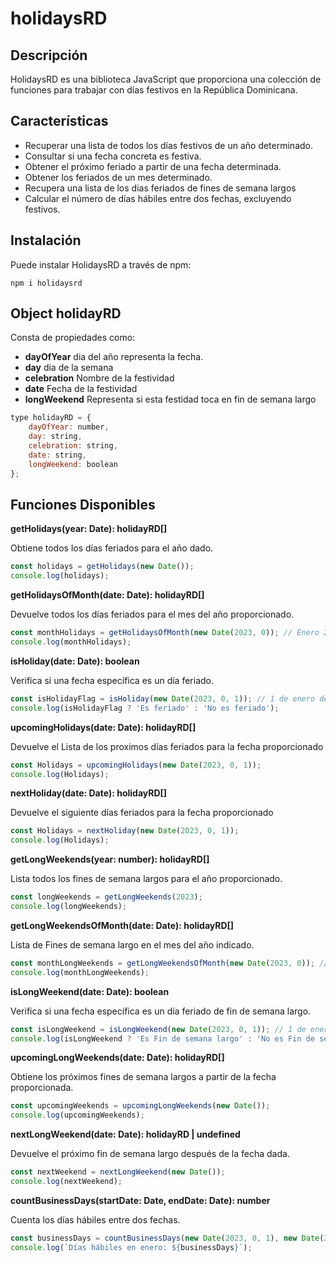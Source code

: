 # holidaysRD

## Descripción

HolidaysRD es una biblioteca JavaScript que proporciona una colección de funciones para trabajar con días festivos en la República Dominicana.

## Características

- Recuperar una lista de todos los días festivos de un año determinado.
- Consultar si una fecha concreta es festiva.
- Obtener el próximo feriado a partir de una fecha determinada.
- Obtener los feriados de un mes determinado.
- Recupera una lista de los dias feriados de fines de semana largos
- Calcular el número de días hábiles entre dos fechas, excluyendo festivos.

## Instalación

Puede instalar HolidaysRD a través de npm:

```node
npm i holidaysrd
```

## Object holidayRD

Consta de propiedades como:

- **dayOfYear** dia del año representa la fecha.
- **day** dia de la semana
- **celebration** Nombre de la festividad
- **date** Fecha de la festividad
- **longWeekend** Representa si esta festidad toca en fin de semana largo
```js
type holidayRD = {
	dayOfYear: number,
	day: string,
	celebration: string,
	date: string,
	longWeekend: boolean
};
```


## Funciones Disponibles

**getHolidays(year: Date): holidayRD[]**

Obtiene todos los días feriados para el año dado.

```js
const holidays = getHolidays(new Date());
console.log(holidays);
```
**getHolidaysOfMonth(date: Date): holidayRD[]** 

Devuelve todos los días feriados para el mes del año proporcionado.

```js
const monthHolidays = getHolidaysOfMonth(new Date(2023, 0)); // Enero 2023
console.log(monthHolidays);
```

**isHoliday(date: Date): boolean**

Verifica si una fecha específica es un día feriado.

```js
const isHolidayFlag = isHoliday(new Date(2023, 0, 1)); // 1 de enero de 2023
console.log(isHolidayFlag ? 'Es feriado' : 'No es feriado');
```

**upcomingHolidays(date: Date): holidayRD[]**

Devuelve el Lista de los proximos días feriados para la fecha proporcionado

```js
const Holidays = upcomingHolidays(new Date(2023, 0, 1));
console.log(Holidays);
```

**nextHoliday(date: Date): holidayRD[]**

Devuelve el siguiente días feriados para la fecha proporcionado

```js
const Holidays = nextHoliday(new Date(2023, 0, 1));
console.log(Holidays);
```

**getLongWeekends(year: number): holidayRD[]**

Lista todos los fines de semana largos para el año proporcionado.

```js
const longWeekends = getLongWeekends(2023);
console.log(longWeekends);
```

**getLongWeekendsOfMonth(date: Date): holidayRD[]**

Lista de Fines de semana largo en el mes del año indicado.
```js
const monthLongWeekends = getLongWeekendsOfMonth(new Date(2023, 0)); // Enero 2023
console.log(monthLongWeekends);
```

**isLongWeekend(date: Date): boolean**

Verifica si una fecha específica es un día feriado de fin de semana largo.

```js
const isLongWeekend = isLongWeekend(new Date(2023, 0, 1)); // 1 de enero de 2023
console.log(isLongWeekend ? 'Es Fin de semana largo' : 'No es Fin de semana largo');
```

**upcomingLongWeekends(date: Date): holidayRD[]**

Obtiene los próximos fines de semana largos a partir de la fecha proporcionada.

```js
const upcomingWeekends = upcomingLongWeekends(new Date());
console.log(upcomingWeekends);
```

**nextLongWeekend(date: Date): holidayRD | undefined**

Devuelve el próximo fin de semana largo después de la fecha dada.

```js
const nextWeekend = nextLongWeekend(new Date());
console.log(nextWeekend);
```

**countBusinessDays(startDate: Date, endDate: Date): number**

Cuenta los días hábiles entre dos fechas.

```js
const businessDays = countBusinessDays(new Date(2023, 0, 1), new Date(2023, 0, 31));
console.log(`Días hábiles en enero: ${businessDays}`);
```